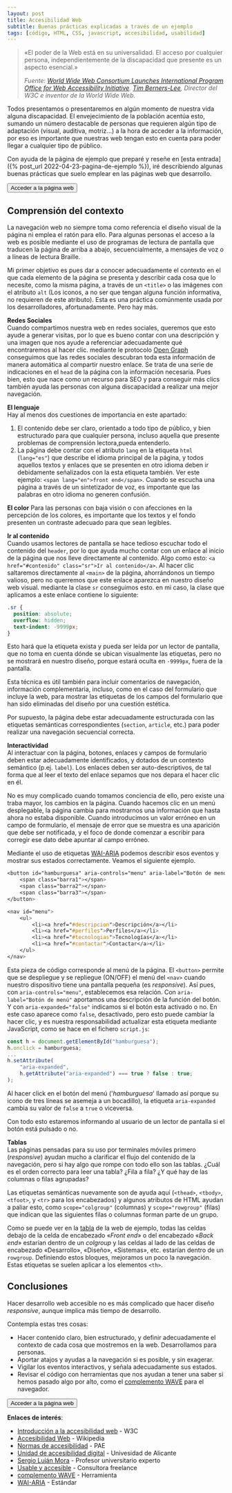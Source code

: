 ```yaml
---
layout: post
title: Accesibilidad Web
subtitle: Buenas prácticas explicadas a través de un ejemplo
tags: [código, HTML, CSS, javascript, accesibilidad, usabilidad]
---
```


>«El poder de la Web está en su universalidad. El acceso por cualquier persona, independientemente de la discapacidad que presente es un aspecto esencial.»
>  
>_Fuente: [World Wide Web Consortium Launches International Program Office for Web Accessibility Initiative](https://www.w3.org/Press/IPO-announce). [Tim Berners-Lee](https://www.w3.org/People/Berners-Lee/), Director del W3C e inventor de la World Wide Web._

Todos presentamos o presentaremos en algún momento de nuestra vida alguna discapacidad. El envejecimiento de la población acentúa esto, sumando un número destacable de personas que requieren algún tipo de adaptación (visual, auditiva, motriz...) a la hora de acceder a la información, por eso es importante que nuestras web tengan esto en cuenta para poder llegar a cualquier tipo de público.

Con ayuda de la página de ejemplo que preparé y reseñe en [esta entrada]({% post_url 2022-04-23-pagina-de-ejemplo %}), iré describiendo algunas buenas prácticas que suelo emplear en las páginas web que desarrollo.

[<button>Acceder a la página web</button>](https://javguerra.github.io/ramp-up-fswd/index.html)

Comprensión del contexto
------------------------
La navegación web no siempre toma como referencia el diseño visual de la página ni emplea el ratón para ello. Para algunas personas el acceso a la web es posible mediante el uso de programas de lectura de pantalla que traducen la página de arriba a abajo, secuencialmente, a mensajes de voz o a líneas de lectura Braille.

Mi primer objetivo es pues dar a conocer adecuadamente el contexto en el que cada elemento de la página se presenta y describir cada cosa que lo necesite, como la misma página, a través de un ```<title>``` o las imágenes con el atributo ```alt``` (Los iconos, a no ser que tengan alguna función informativa, no requieren de este atributo). Esta es una práctica comúnmente usada por los desarrolladores, afortunadamente. Pero hay más.

**Redes Sociales**  
Cuando compartimos nuestra web en redes sociales, queremos que esto ayude a generar visitas, por lo que es bueno contar con una descripción y una imagen que nos ayude a referenciar adecuadamente qué encontraremos al hacer clic. mediante le protocolo [Open Graph](https://ogp.me/) conseguimos que las redes sociales descubran toda esta información de manera automática al compartir nuestro enlace. Se trata de una serie de indicaciones en el ```head``` de la página con la información necesaria. Pues bien, esto que nace como un recurso para SEO y para conseguir más clics también ayuda las personas con alguna discapacidad a realizar una mejor navegación.

**El lenguaje**  
Hay al menos dos cuestiones de importancia en este apartado:  
1. El contenido debe ser claro, orientado a todo tipo de público, y bien estructurado para que cualquier persona, incluso aquella que presente problemas de comprensión lectora,pueda entenderlo.
2. La página debe contar con el atributo ```lang``` en la etiqueta ```html``` (```lang="es"```) que describe el idioma principal de la página, y todos aquellos textos y enlaces que se presenten en otro idioma deben ir debidamente señalizados con la esta etiqueta también. Ver este ejemplo: ```<span lang="en">front end</span>```. Cuando se escucha una página a través de un sintetizador de voz, es importante que las palabras en otro idioma no generen confusión.

**El color**
Para las personas con baja visión o con afecciones en la percepción de los colores, es importante que los textos y el fondo presenten un contraste adecuado para que sean legibles.

**Ir al contenido**  
Cuando usamos lectores de pantalla se hace tedioso escuchar todo el contenido del ```header```, por lo que ayuda mucho contar con un enlace al inicio de la página que nos lleve directamente al contenido. Algo como esto: ```<a href="#contenido" class="sr">Ir al contenido</a>```. Al hacer clic saltaremos directamente al ```<main>``` de la página, ahorrándonos un tiempo valioso, pero no querremos que este enlace aparezca en nuestro diseño web visual. mediante la clase ```sr``` conseguimos esto. en mi caso, la clase que aplicamos a este enlace contiene lo siguiente: 

```css
.sr {
  position: absolute;
  overflow: hidden;
  text-indent: -9999px;
}
```
Esto hará que la etiqueta exista y pueda ser leída por un lector de pantalla, que no toma en cuenta dónde se ubican visualmente las etiquetas, pero no se mostrará en nuestro diseño, porque estará oculta en ```-9999px```, fuera de la pantalla.

Esta técnica es útil también para incluir comentarios de navegación, información complementaria, incluso, como en el caso del formulario que incluye la web, para mostrar las etiquetas de los campos del formulario que han sido eliminadas del diseño por una cuestión estética.

Por supuesto, la página debe estar adecuadamente estructurada con las etiquetas semánticas correspondientes (```section```, ```article```, etc.) para poder realizar una navegación secuencial correcta.

**Interactividad**  
Al interactuar con la página, botones, enlaces y campos de formulario deben estar adecuadamente identificados, y dotados de un contexto semántico (p.ej. ```label```). Los enlaces deben ser auto-descriptivos, de tal forma que al leer el texto del enlace sepamos que nos depara el hacer clic en él.

No es muy complicado cuando tomamos conciencia de ello, pero existe una traba mayor, los cambios en la página. Cuando hacemos clic en un menú desplegable, la página cambia para mostrarnos una información que hasta ahora no estaba disponible. Cuando introducimos un valor erróneo en un campo de formulario, el mensaje de error que se muestra es una aparición que debe ser notificada, y el foco de donde comenzar a escribir para corregir ese dato debe apuntar al campo erróneo.

Mediante el uso de etiquetas [WAI-ARIA](https://en.wikipedia.org/wiki/WAI-ARIA) podemos describir esos eventos y mostrar sus estados correctamente. Veamos el siguiente ejemplo.

```css
<button id="hamburguesa" aria-controls="menu" aria-label="Botón de menú" aria-expanded="false">
    <span class="barra1"></span>
    <span class="barra2"></span>
    <span class="barra3"></span>
</button>

<nav id="menu">
    <ul>
        <li><a href="#descripcion">Descripción</a></li>
        <li><a href="#perfiles">Perfiles</a></li>
        <li><a href="#tecnologias">Tecnologías</a></li>
        <li><a href="#contactar">Contactar</a></li>
    </ul>
</nav>
```
Esta pieza de código corresponde al menú de la página. El ```<button>``` permite que se despliegue y se repliegue (ON/OFF) el menú del ```<nav>``` cuando nuestro dispositivo tiene una pantalla pequeña (es _responsive_). Así pues, con ```aria-controls="menu"```, establecemos esa relación. Con ```aria-label="Botón de menú"``` aportamos una descripción de la función del botón. Y con ```aria-expanded="false"``` indicamos si el botón esta activado o no. En este caso aparece como ```false```, desactivado, pero esto puede cambiar la hacer clic, y es nuestra responsabilidad actualizar esta etiqueta mediante JavaScript, como se hace en el fichero ```script.js```:

```javascript
const h = document.getElementById("hamburguesa");
h.onclick = hamburguesa;
...
h.setAttribute(
    "aria-expanded",
    h.getAttribute("aria-expanded") === true ? false : true;
);
```

Al hacer click en el botón del menú ('_hamburguesa_' llamado así porque su icono de tres líneas se asemeja a un bocadillo), la etiqueta ```aria-expanded``` cambia su valor de ```false``` a ```true``` o viceversa.

Con todo esto estaremos informando al usuario de un lector de pantalla si el botón está pulsado o no.


**Tablas**  
Las páginas pensadas para su uso por terminales móviles primero (_responsive_) ayudan mucho a clarificar el flujo del contenido de la navegación, pero si hay algo que rompe con todo ello son las tablas. ¿Cuál es el orden correcto para leer una tabla? ¿Fila a fila? ¿Y qué hay de las columnas o filas agrupadas?

Las etiquetas semánticas nuevamente son de ayuda aquí (```<thead>```, ```<tbody>```, ```<tfoot>```, y ```<tr>``` para los encabezados) y algunos atributos de HTML ayudan a paliar esto, como ```scope="colgroup"``` (columnas) y ```scope="rowgroup"``` (filas) que indican que las siguientes filas o columnas forman parte de un grupo.

Como se puede ver en la [tabla](https://javguerra.github.io/ramp-up-fswd/index.html#perfiles) de la web de ejemplo, todas las celdas debajo de la celda de encabezado «_Front end_» o del encabezado «_Back end_» estarían dentro de un _colgroup_ y las celdas al lado de las celdas de encabezado «Desarrollo», «Diseño», «Sistemas», etc. estarían dentro de un ```rowgroup```. Definiendo estos bloques, mejoramos un poco la navegación. Estas etiquetas se suelen aplicar a los elementos ```<th>```.

Conclusiones
------------
Hacer desarrollo web accesible no es más complicado que hacer diseño _responsive_, aunque implica más tiempo de desarrollo.

Contempla estas tres cosas:
- Hacer contenido claro, bien estructurado, y definir adecuadamente el contexto de cada cosa que mostremos en la web. Desarrollamos para personas.
- Aportar atajos y ayudas a la navegación si es posible, y sin exagerar.
- Vigilar los eventos interactivos, y señala adecuadamente sus estados.
- Revisar el código con herramientas que nos ayudan a tener una saber si hemos pasado algo por alto, como el [complemento WAVE](https://wave.webaim.org/) para el navegador.

[<button>Acceder a la página web</button>](https://javguerra.github.io/ramp-up-fswd/index.html)

**Enlaces de interés**:
- [Introducción a la accesibilidad web](https://www.w3.org/WAI/fundamentals/accessibility-intro/es) - W3C
- [Accesibilidad Web](https://es.wikipedia.org/wiki/Accesibilidad_web) - Wikipedia
- [Normas de accesibilidad](https://administracionelectronica.gob.es/pae_Home/pae_Estrategias/pae_Accesibilidad/pae_normativa/pae_eInclusion_Normas_Accesibilidad.html) - PAE
- [Unidad de accesibilidad digital](https://web.ua.es/es/accesibilidad/) - Univesidad de Alicante
- [Sergio Luján Mora](https://twitter.com/sergiolujanmora) - Profesor universitario experto
- [Usable y accesible](https://olgacarreras.blogspot.com/) - Consultora freelance 
- [complemento WAVE](https://wave.webaim.org/) - Herramienta
- [WAI-ARIA](https://en.wikipedia.org/wiki/WAI-ARIA) - Estándar